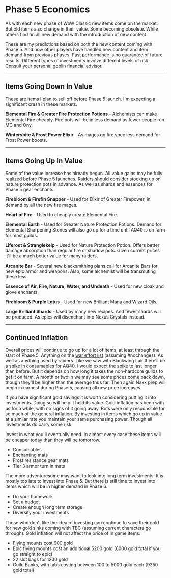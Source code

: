 # Phase 5 Economics

As with each new phase of WoW Classic new items come on the market. But old items also change in their value. Some becoming obsolete. While others find an all new demand with the introduction of new content.

These are my predictions based on both the new content coming with Phase 5. And how other players have handled new content and item demand from previous phases. Past performance is no guarantee of future results. Different types of investments involve different levels of risk. Consult your personal goblin financial advisor.

*****

## Items Going Down In Value

These are items I plan to sell off before Phase 5 launch. I'm expecting a significant crash in these markets.

**Elemental Fire & Greater Fire Protection Potions** - Alchemists can make Elemental Fire cheaply. Fire pots will be in less demand as fewer people run MC and Ony.

**Wintersbite & Frost Power Elixir** - As mages go fire spec less demand for Frost Power boosts.

*****

## Items Going Up In Value

Some of the value increase has already begun. All value gains may be fully realized before Phase 5 launches. Raiders should consider stocking up on nature protection pots in advance. As well as shards and essences for Phase 5 gear enchants.

**Firebloom & Firefin Snapper** - Used for Elixir of Greater Firepower, in demand by all the new fire mages.

**Heart of Fire** - Used to cheaply create Elemental Fire.

**Elemental Earth** - Used for Greater Nature Protection Potions. Demand for Elemental Sharpening Stones will also go up for a time until AQ40 is on farm for most guilds.

**Liferoot & Stranglekelp** - Used for Nature Protection Potion. Offers better damage absorption than regular fire or shadow pots. Given current prices it'll be a much better value for many raiders.

**Arcanite Bar** - Several new blacksmithing plans call for Arcanite Bars for new epic armor and weapons. Also, some alchemist will be transmuting these less.

**Essence of Air, Fire, Nature, Water, and Undeath** - Used for new cloak and glove enchants.

**Firebloom & Purple Lotus** - Used for new Brilliant Mana and Wizard Oils.

**Large Brilliant Shards** - Used by many new recipes. And fewer shards will be produced. As epics will disenchant into Nexus Crystals instead.

*****

## Continued Inflation

Overall prices will continue to go up for a lot of items, at least through the start of Phase 5. Anything on the [war effort list](https://www.wowhead.com/news=279923/wow-classic-spotlight-the-ahnqiraj-war-effort#gathering-war-supplies) (assuming #nochanges). As well as anything used by raiders. Like we saw with Blackwing Lair there’ll be a spike in consumables for AQ40. I would expect the spike to last longer than before. But it depends on how long it takes the non-hardcore guilds to get it on farm. A month or two in we may see some prices come back down, though they’ll be higher than the average thus far. Then again Naxx prep will begin in earnest during Phase 5, causing all new price increases.

If you have significant gold savings it is worth considering putting it into investments. Doing so will help it hold its value. Gold inflation has been with us for a while, with no signs of it going away. Bots were only responsible for so much of the general inflation. By investing in items which go up in value at a similar rate you maintain your same purchasing power. Though all investments do carry some risk.

Invest in what you'll eventually need.  In almost every case these items will be cheaper today than they will be tomorrow.

*   Consumables
*   Enchanting mats
*   Frost resistance gear mats
*   Tier 3 armor turn in mats

The more adventuresome may want to look into long term investments. It is mostly too late to invest into Phase 5. But there is still time to invest into items which will be in higher demand in Phase 6.

*   Do your homework
*   Set a budget
*   Create enough long term storage
*   Diversify your investments

Those who don't like the idea of investing can continue to save their gold for new gold sinks coming with TBC (assuming current characters go through). Gold inflation will not affect the price of in game items.

*   Flying mounts cost 900 gold
*   Epic flying mounts cost an additional 5200 gold (6000 gold total if you go straight to epic)
*   22 slot bags for 1200 gold
*   Guild Banks, with tabs costing between 100 to 5000 gold each (9350 gold total)
